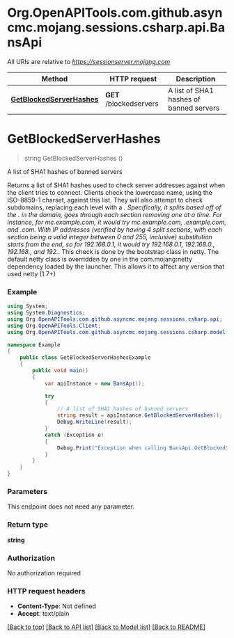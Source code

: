 # Org.OpenAPITools.com.github.asyncmc.mojang.sessions.csharp.api.BansApi

All URIs are relative to *https://sessionserver.mojang.com*

Method | HTTP request | Description
------------- | ------------- | -------------
[**GetBlockedServerHashes**](BansApi.md#getblockedserverhashes) | **GET** /blockedservers | A list of SHA1 hashes of banned servers


<a name="getblockedserverhashes"></a>
# **GetBlockedServerHashes**
> string GetBlockedServerHashes ()

A list of SHA1 hashes of banned servers

Returns a list of SHA1 hashes used to check server addresses against when the client tries to connect. Clients check the lowercase name, using the ISO-8859-1 charset, against this list. They will also attempt to check subdomains, replacing each level with a *. Specifically, it splits based off of the . in the domain, goes through each section removing one at a time. For instance, for mc.example.com, it would try mc.example.com, *.example.com, and *.com. With IP addresses (verified by having 4 split sections, with each section being a valid integer between 0 and 255, inclusive) substitution starts from the end, so for 192.168.0.1, it would try 192.168.0.1, 192.168.0.*, 192.168.*, and 192.*. This check is done by the bootstrap class in netty. The default netty class is overridden by one in the com.mojang:netty dependency loaded by the launcher. This allows it to affect any version that used netty (1.7+)

### Example
```csharp
using System;
using System.Diagnostics;
using Org.OpenAPITools.com.github.asyncmc.mojang.sessions.csharp.api;
using Org.OpenAPITools.Client;
using Org.OpenAPITools.com.github.asyncmc.mojang.sessions.csharp.model;

namespace Example
{
    public class GetBlockedServerHashesExample
    {
        public void main()
        {
            var apiInstance = new BansApi();

            try
            {
                // A list of SHA1 hashes of banned servers
                string result = apiInstance.GetBlockedServerHashes();
                Debug.WriteLine(result);
            }
            catch (Exception e)
            {
                Debug.Print("Exception when calling BansApi.GetBlockedServerHashes: " + e.Message );
            }
        }
    }
}
```

### Parameters
This endpoint does not need any parameter.

### Return type

**string**

### Authorization

No authorization required

### HTTP request headers

 - **Content-Type**: Not defined
 - **Accept**: text/plain

[[Back to top]](#) [[Back to API list]](../README.md#documentation-for-api-endpoints) [[Back to Model list]](../README.md#documentation-for-models) [[Back to README]](../README.md)

